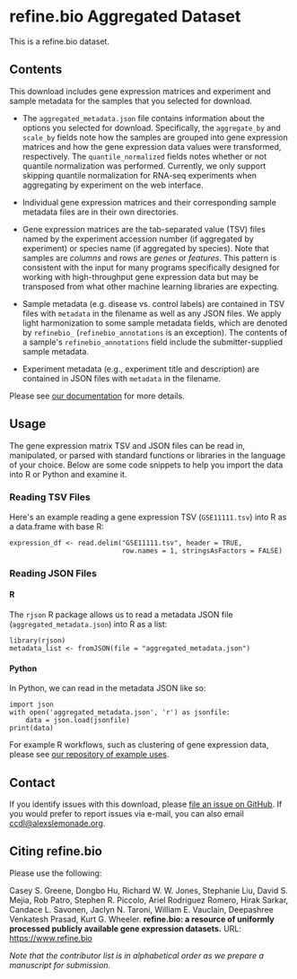 # refine.bio Aggregated Dataset

This is a refine.bio dataset.

## Contents

This download includes gene expression matrices and experiment and sample metadata for the samples that you selected for download.

* The `aggregated_metadata.json` file contains information about the options you selected for download.
Specifically, the `aggregate_by` and `scale_by` fields note how the samples are grouped into gene expression matrices and how the gene expression data values were transformed, respectively.
The `quantile_normalized` fields notes whether or not quantile normalization was performed.
Currently, we only support skipping quantile normalization for RNA-seq experiments when aggregating by experiment on the web interface.

* Individual gene expression matrices and their corresponding sample metadata files are in their own directories.

* Gene expression matrices are the tab-separated value (TSV) files named by the experiment accession number (if aggregated by experiment) or species name (if aggregated by species).
Note that samples are _columns_ and rows are _genes_ or _features_.
This pattern is consistent with the input for many programs specifically designed for working with high-throughput gene expression data but may be transposed from what other machine learning libraries are expecting.

* Sample metadata (e.g. disease vs. control labels) are contained in TSV files with `metadata` in the filename as well as any JSON files.
We apply light harmonization to some sample metadata fields, which are denoted by `refinebio_` (`refinebio_annotations` is an exception).
The contents of a sample's `refinebio_annotations` field include the submitter-supplied sample metadata.

* Experiment metadata (e.g., experiment title and description) are contained in JSON files with `metadata` in the filename.

Please see [our documentation](https://refinebio-docs.readthedocs.io/) for more details.

## Usage

The gene expression matrix TSV and JSON files can be read in, manipulated, or parsed with standard functions or libraries in the language of your choice.
Below are some code snippets to help you import the data into R or Python and examine it.

### Reading TSV Files

Here's an example reading a gene expression TSV (`GSE11111.tsv`) into R as a data.frame with base R:

```
expression_df <- read.delim("GSE11111.tsv", header = TRUE,
							row.names = 1, stringsAsFactors = FALSE)
```

### Reading JSON Files

#### R

The `rjson` R package allows us to read a metadata JSON file (`aggregated_metadata.json`) into R as a list:

```
library(rjson)
metadata_list <- fromJSON(file = "aggregated_metadata.json")
```

#### Python

In Python, we can read in the metadata JSON like so:

```
import json
with open('aggregated_metadata.json', 'r') as jsonfile:
    data = json.load(jsonfile)
print(data)
```

For example R workflows, such as clustering of gene expression data, please see [our repository of example uses](https://github.com/AlexsLemonade/refinebio-examples).

## Contact

If you identify issues with this download, please [file an issue on GitHub](https://github.com/AlexsLemonade/refinebio/issues).
If you would prefer to report issues via e-mail, you can also email [ccdl@alexslemonade.org](mailto:ccdl@alexslemonade.org).

## Citing refine.bio

Please use the following:

Casey S. Greene, Dongbo Hu, Richard W. W. Jones, Stephanie Liu, David S. Mejia, Rob Patro, Stephen R. Piccolo, Ariel Rodriguez Romero, Hirak Sarkar, Candace L. Savonen, Jaclyn N. Taroni, William E. Vauclain, Deepashree Venkatesh Prasad, Kurt G. Wheeler. **refine.bio: a resource of uniformly processed publicly available gene expression datasets.** URL: https://www.refine.bio

_Note that the contributor list is in alphabetical order as we prepare a manuscript for submission._
